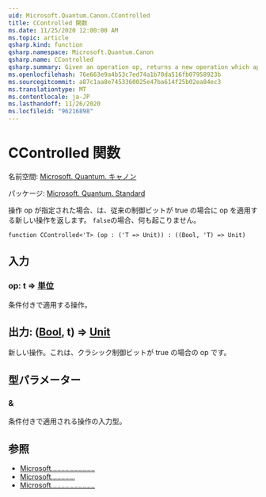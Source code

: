 ```yaml
---
uid: Microsoft.Quantum.Canon.CControlled
title: CControlled 関数
ms.date: 11/25/2020 12:00:00 AM
ms.topic: article
qsharp.kind: function
qsharp.namespace: Microsoft.Quantum.Canon
qsharp.name: CControlled
qsharp.summary: Given an operation op, returns a new operation which applies the op if a classical control bit is true. If `false`, nothing happens.
ms.openlocfilehash: 76e663e9a4b53c7ed74a1b70da516fb07958923b
ms.sourcegitcommit: a87c1aa8e7453360025e47ba614f25b02ea84ec3
ms.translationtype: MT
ms.contentlocale: ja-JP
ms.lasthandoff: 11/26/2020
ms.locfileid: "96216898"
---
```

# <a name="ccontrolled-function"></a>CControlled 関数

名前空間: [Microsoft. Quantum. キャノン](xref:Microsoft.Quantum.Canon)

パッケージ: [Microsoft. Quantum. Standard](https://nuget.org/packages/Microsoft.Quantum.Standard)


操作 op が指定された場合、は、従来の制御ビットが true の場合に op を適用する新しい操作を返します。 `false`の場合、何も起こりません。

```qsharp
function CControlled<'T> (op : ('T => Unit)) : ((Bool, 'T) => Unit)
```


## <a name="input"></a>入力

### <a name="op--t--unit"></a>op: t => [単位](xref:microsoft.quantum.lang-ref.unit) 

条件付きで適用する操作。



## <a name="output--boolt--unit"></a>出力: ([Bool](xref:microsoft.quantum.lang-ref.bool), t) => [Unit](xref:microsoft.quantum.lang-ref.unit) 

新しい操作。これは、クラシック制御ビットが true の場合の op です。

## <a name="type-parameters"></a>型パラメーター

### <a name="t"></a>&

条件付きで適用される操作の入力型。

## <a name="see-also"></a>参照

- [Microsoft......................](xref:Microsoft.Quantum.Canon.CControlledC)
- [Microsoft............](xref:Microsoft.Quantum.Canon.CControlledA)
- [Microsoft......................](xref:Microsoft.Quantum.Canon.CControlledCA)